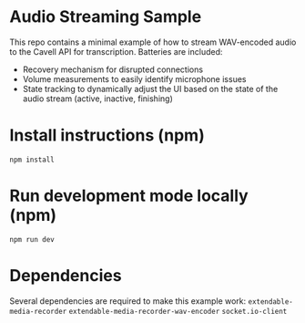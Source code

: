 # Audio Streaming Sample
This repo contains a minimal example of how to stream WAV-encoded audio to the Cavell API for transcription.
Batteries are included:
- Recovery mechanism for disrupted connections
- Volume measurements to easily identify microphone issues
- State tracking to dynamically adjust the UI based on the state of the audio stream (active, inactive, finishing)

# Install instructions (npm)
```
npm install
```

# Run development mode locally (npm)
```
npm run dev
```

# Dependencies
Several dependencies are required to make this example work:
`extendable-media-recorder`
`extendable-media-recorder-wav-encoder`
`socket.io-client`
